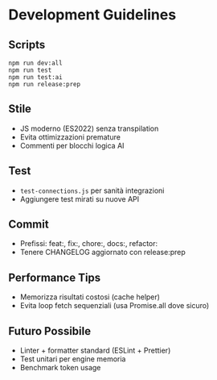 # Development Guidelines

## Scripts
```
npm run dev:all
npm run test
npm run test:ai
npm run release:prep
```

## Stile
- JS moderno (ES2022) senza transpilation
- Evita ottimizzazioni premature
- Commenti per blocchi logica AI

## Test
- `test-connections.js` per sanità integrazioni
- Aggiungere test mirati su nuove API

## Commit
- Prefissi: feat:, fix:, chore:, docs:, refactor:
- Tenere CHANGELOG aggiornato con release:prep

## Performance Tips
- Memorizza risultati costosi (cache helper)
- Evita loop fetch sequenziali (usa Promise.all dove sicuro)

## Futuro Possibile
- Linter + formatter standard (ESLint + Prettier)
- Test unitari per engine memoria
- Benchmark token usage

